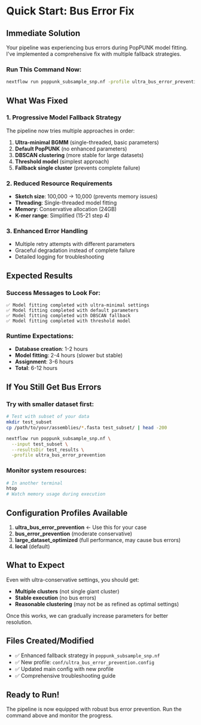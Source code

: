 # Quick Start: Bus Error Fix

## Immediate Solution

Your pipeline was experiencing bus errors during PopPUNK model fitting. I've implemented a comprehensive fix with multiple fallback strategies.

### Run This Command Now:
```bash
nextflow run poppunk_subsample_snp.nf -profile ultra_bus_error_prevention
```

## What Was Fixed

### 1. Progressive Model Fallback Strategy
The pipeline now tries multiple approaches in order:
1. **Ultra-minimal BGMM** (single-threaded, basic parameters)
2. **Default PopPUNK** (no enhanced parameters)
3. **DBSCAN clustering** (more stable for large datasets)
4. **Threshold model** (simplest approach)
5. **Fallback single cluster** (prevents complete failure)

### 2. Reduced Resource Requirements
- **Sketch size**: 100,000 → 10,000 (prevents memory issues)
- **Threading**: Single-threaded model fitting
- **Memory**: Conservative allocation (24GB)
- **K-mer range**: Simplified (15-21 step 4)

### 3. Enhanced Error Handling
- Multiple retry attempts with different parameters
- Graceful degradation instead of complete failure
- Detailed logging for troubleshooting

## Expected Results

### Success Messages to Look For:
```
✅ Model fitting completed with ultra-minimal settings
✅ Model fitting completed with default parameters
✅ Model fitting completed with DBSCAN fallback
✅ Model fitting completed with threshold model
```

### Runtime Expectations:
- **Database creation**: 1-2 hours
- **Model fitting**: 2-4 hours (slower but stable)
- **Assignment**: 3-6 hours
- **Total**: 6-12 hours

## If You Still Get Bus Errors

### Try with smaller dataset first:
```bash
# Test with subset of your data
mkdir test_subset
cp /path/to/your/assemblies/*.fasta test_subset/ | head -200

nextflow run poppunk_subsample_snp.nf \
  --input test_subset \
  --resultsDir test_results \
  -profile ultra_bus_error_prevention
```

### Monitor system resources:
```bash
# In another terminal
htop
# Watch memory usage during execution
```

## Configuration Profiles Available

1. **ultra_bus_error_prevention** ← Use this for your case
2. **bus_error_prevention** (moderate conservative)
3. **large_dataset_optimized** (full performance, may cause bus errors)
4. **local** (default)

## What to Expect

Even with ultra-conservative settings, you should get:
- **Multiple clusters** (not single giant cluster)
- **Stable execution** (no bus errors)
- **Reasonable clustering** (may not be as refined as optimal settings)

Once this works, we can gradually increase parameters for better resolution.

## Files Created/Modified

- ✅ Enhanced fallback strategy in `poppunk_subsample_snp.nf`
- ✅ New profile: `conf/ultra_bus_error_prevention.config`
- ✅ Updated main config with new profile
- ✅ Comprehensive troubleshooting guide

## Ready to Run!

The pipeline is now equipped with robust bus error prevention. Run the command above and monitor the progress.